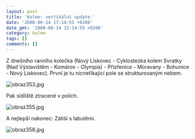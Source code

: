 ```yaml
---
layout: post
title: 'Kolmo: vertikální update.'
date: '2008-06-14 17:14:55 +0200'
date_gmt: '2008-06-14 15:14:55 +0200'
category: kolem
tags: []
comments: []
---
```

<p>Z dnešního ranního kolečka (Nový Lískovec - Cyklostezka kolem Svratky (Nad Výstavištěm - Komárov - Olympia) - Přízřenice - Moravany - Bohunice - Nový Lískovec). První je tu nicneříkající pole se strukturovaným nebem.</p>
<p><img src='%base_url%/assets/wp-uploads/2008/06/obraz353.jpg' alt='obraz353.jpg' /></p>
<p>Pak sídliště ztracené v polích.</p>
<p><img src='%base_url%/assets/wp-uploads/2008/06/obraz355.jpg' alt='obraz355.jpg' /></p>
<p>A nejlepší nakonec: Zátiší s labutěmi.</p>
<p><img src='%base_url%/assets/wp-uploads/2008/06/obraz358.jpg' alt='obraz358.jpg' /></p>
